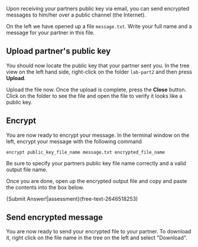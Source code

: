 Upon receiving your partners public key via email, you can send encrypted messages to him/her over a public channel (the Internet).

On the left we have opened up a file `message.txt`. Write your full name and a message for your partner in this file. 

## Upload partner's public key
You should now locate the public key that your partner sent you. In the tree view on the left hand side, right-click on the folder `lab-part2` and then press **Upload**.

Upload the file now. Once the upload is complete, press the **Close** button. Click on the folder to see the file and open the file to verify it looks like a public key.

## Encrypt
You are now ready to encrypt your message. In the terminal window on the left, encrypt your message with the following command

```
encrypt public_key_file_name message.txt encrypted_file_name
```

Be sure to specify your partners public key file name correctly and a valid output file name.

Once you are done, open up the encrypted output file and copy and paste the contents into the box below.

{Submit Answer!|assessment}(free-text-2646518253)


## Send encrypted message
You are now ready to send your encrypted file to your partner. To download it, right click on the file name in the tree on the left and select "Download". 



